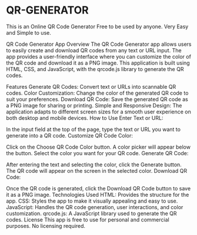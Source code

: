 # QR-GENERATOR
This is an Online QR Code Generator Free to be used by anyone. Very Easy and Simple to use.

QR Code Generator App
Overview
The QR Code Generator app allows users to easily create and download QR codes from any text or URL input. The app provides a user-friendly interface where you can customize the color of the QR code and download it as a PNG image. This application is built using HTML, CSS, and JavaScript, with the qrcode.js library to generate the QR codes.

Features
Generate QR Codes: Convert text or URLs into scannable QR codes.
Color Customization: Change the color of the generated QR code to suit your preferences.
Download QR Code: Save the generated QR code as a PNG image for sharing or printing.
Simple and Responsive Design: The application adapts to different screen sizes for a smooth user experience on both desktop and mobile devices.
How to Use
Enter Text or URL:

In the input field at the top of the page, type the text or URL you want to generate into a QR code.
Customize QR Code Color:

Click on the Choose QR Code Color button.
A color picker will appear below the button. Select the color you want for your QR code.
Generate QR Code:

After entering the text and selecting the color, click the Generate button.
The QR code will appear on the screen in the selected color.
Download QR Code:

Once the QR code is generated, click the Download QR Code button to save it as a PNG image.
Technologies Used
HTML: Provides the structure for the app.
CSS: Styles the app to make it visually appealing and easy to use.
JavaScript: Handles the QR code generation, user interactions, and color customization.
qrcode.js: A JavaScript library used to generate the QR codes.
License
This app is free to use for personal and commercial purposes. No licensing required.
